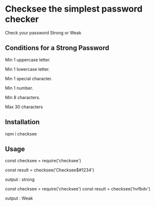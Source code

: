 
# Checksee the simplest password checker

Check your password Strong or Weak
## Conditions for a Strong Password
Min 1 uppercase letter.

Min 1 lowercase letter.

Min 1 special character.

Min 1 number.

Min 8 characters.

Max 30 characters





## Installation

npm i checksee
## Usage

const checksee = require('checksee') 

const result = checksee('Checksee$#1234')

output : strong


const checksee = require('checksee') 
const result = checksee('hvfbdv')

output : Weak